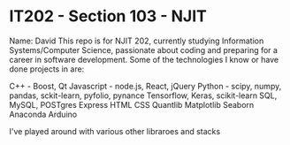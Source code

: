 # IT202 - Section 103 - NJIT
Name: David
This repo is for NJIT 202, currently studying Information Systems/Computer Science, passionate 
about coding and preparing for a career in software development. Some of the 
technologies I know or have done projects in are:

C++ - Boost, Qt
Javascript - node.js, React, jQuery 
Python - scipy, numpy, pandas, sckit-learn, pyfolio, pynance
Tensorflow, Keras, scikit-learn
SQL, MySQL, POSTgres
Express
HTML
CSS
Quantlib
Matplotlib
Seaborn
Anaconda
Arduino 

I've played around with various other libraroes and stacks 
